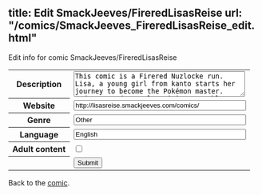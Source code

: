 title: Edit SmackJeeves/FireredLisasReise
url: "/comics/SmackJeeves_FireredLisasReise_edit.html"
---
Edit info for comic SmackJeeves/FireredLisasReise

<form name="comic" action="http://gaepostmail.appspot.com/comic/" method="post">
<table class="comicinfo">
<tr>
<th>Description</th><td><textarea name="description" cols="40" rows="3">This comic is a Firered Nuzlocke run. Lisa, a young girl from kanto starts her journey to become the Pokémon master. Updates Sundays! Also visit my tumblr account and ask Leaf questions! http://lisa-leaf.tumblr.com/ Laufente has helped me with the coloring until page 63, but I figured I should learn how to do backgrounds and attacks myself so I will do it alone from now on. Laufente has her own Nuzlocke as well so please look at Road to Glory as well :D</textarea></td>
</tr>
<tr>
<th>Website</th><td><input type="text" name="url" value="http://lisasreise.smackjeeves.com/comics/" size="40"/></td>
</tr>
<tr>
<th>Genre</th><td><input type="text" name="genre" value="Other" size="40"/></td>
</tr>
<tr>
<th>Language</th><td><input type="text" name="language" value="English" size="40"/></td>
</tr>
<tr>
<th>Adult content</th><td><input type="checkbox" name="adult" value="adult" /></td>
</tr>
<tr>
<th></th><td>
<input type="hidden" name="comic" value="SmackJeeves_FireredLisasReise" />
<input type="submit" name="submit" value="Submit" />
</td>
</tr>
</table>
</form>

Back to the [comic](SmackJeeves_FireredLisasReise.html).
